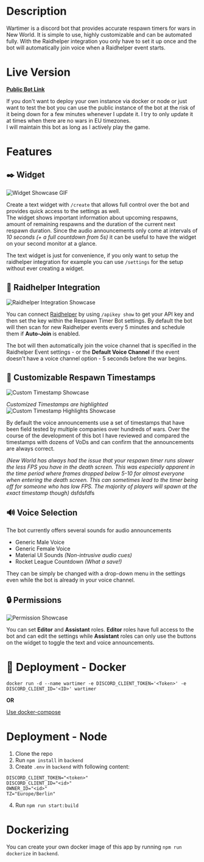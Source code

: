 # Description

Wartimer is a discord bot that provides accurate respawn timers for wars in New World.
It is simple to use, highly customizable and can be automated fully.
With the Raidhelper integration you only have to set it up once and the bot will automatically join voice
when a Raidhelper event starts.

# Live Version

**[Public Bot Link](https://discord.com/api/oauth2/authorize?client_id=993116789284286484&scope=bot+applications.commands&permissions=2100224)**

If you don't want to deploy your own instance via docker or node or just want to test the bot you can use the public instance of the bot at the risk of it being down for a few minutes whenever I update it. I try to only update it at times when there are no wars in EU timezones.  
I will maintain this bot as long as I actively play the game.

# Features

## ✒️ Widget
![Widget Showcase GIF](https://i.imgur.com/kJ6ssqz.gif)

Create a text widget with `/create` that allows full control over the bot and provides quick access to the settings as well.  
The widget shows important information about upcoming respawns, amount of remaining respawns and the duration of the current next respawn duration. Since the audio announcements only come at intervals of *10 seconds* *(+ a full countdown from 5s)* it can be useful to have the widget on your second monitor at a glance.

The text widget is just for convenience, if you only want to setup the raidhelper integration for example you can use `/settings` for the setup without ever creating a widget.
## 📌 Raidhelper Integration
![Raidhelper Integration Showcase](https://i.imgur.com/kjyS1sP.png)

You can connect [Raidhelper](https://raid-helper.dev/) by using `/apikey show` to get your API key and then set the key within the Respawn Timer Bot settings. By default the bot will then scan for new Raidhelper events every 5 minutes and schedule them if **Auto-Join** is enabled.

The bot will then automatically join the voice channel that is specified in the Raidhelper Event settings - or the **Default Voice Channel** if the event doesn't have a voice channel option - 5 seconds before the war begins.
## 📝 Customizable Respawn Timestamps
![Custom Timestamp Showcase](https://i.imgur.com/iVCfaTe.png)  

*Customized Timestamps are highlighted*   
![Custom Timestamp Highlights Showcase](https://i.imgur.com/wirhMt9.png)  

By default the voice announcements use a set of timestamps that have been field tested by multiple companies over hundreds of wars. Over the course of the development of this bot I have reviewed and compared the timestamps with dozens of VoDs and can confirm that the announcements are always correct.



*(New World has always had the issue that your respawn timer runs slower the less FPS you have in the death screen. This was especially apparent in the time period where frames dropped below 5-10 for almost everyone when entering the death screen. This can sometimes lead to the timer being off for someone who has low FPS. The majority of players will spawn at the exact timestamp though)*
dsfdsfdfs

## 🔊 Voice Selection
The bot currently offers several sounds for audio announcements

* Generic Male Voice
* Generic Female Voice
* Material UI Sounds *(Non-intrusive audio cues)*
* Rocket League Countdown *(What a save!)*

They can be simply be changed with a drop-down menu in the settings even while the bot is already in your voice channel.
## 🔒 Permissions
![Permission Showcase](https://i.imgur.com/t8s4Fdp.png)

You can set **Editor** and **Assistant** roles. **Editor** roles have full access to the bot and can edit the settings while **Assistant** roles can only use the buttons on the widget to toggle the text and voice announcements.
# 🐋 Deployment - Docker
`docker run -d --name wartimer -e DISCORD_CLIENT_TOKEN='<Token>' -e DISCORD_CLIENT_ID='<ID>' wartimer`

**OR**

[Use docker-compose](docker/docker-compose.example.yml)

# Deployment - Node
1. Clone the repo
2. Run `npm install` in `backend`
3. Create `.env` in `backend` with following content:
```
DISCORD_CLIENT_TOKEN="<token>"
DISCORD_CLIENT_ID="<id>"
OWNER_ID="<id>"
TZ="Europe/Berlin"
```
4. Run `npm run start:build`

# Dockerizing
You can create your own docker image of this app by running `npm run dockerize` in `backend`.
